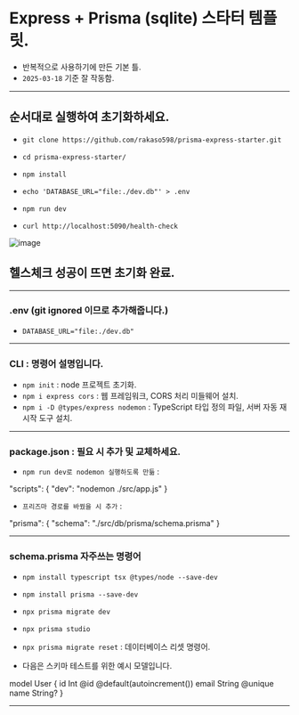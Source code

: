 # Express + Prisma (sqlite) 스타터 템플릿.

- 반복적으로 사용하기에 만든 기본 틀.
- `2025-03-18` 기준 잘 작동함.

---

## 순서대로 실행하여 초기화하세요.

- `git clone https://github.com/rakaso598/prisma-express-starter.git`

- `cd prisma-express-starter/`

- `npm install`

- `echo 'DATABASE_URL="file:./dev.db"' > .env`

- `npm run dev`

- `curl http://localhost:5090/health-check`

![image](https://github.com/user-attachments/assets/73d75c11-4cd3-45e6-b625-78306e9f4d5e)

## 헬스체크 성공이 뜨면 초기화 완료.

---

### .env (git ignored 이므로 추가해줍니다.)

- `DATABASE_URL="file:./dev.db"`

---

### CLI : 명령어 설명입니다.

- `npm init` : node 프로젝트 초기화.
- `npm i express cors` : 웹 프레임워크, CORS 처리 미들웨어 설치.
- `npm i -D @types/express nodemon` : TypeScript 타입 정의 파일, 서버 자동 재시작 도구 설치.

---

### package.json : 필요 시 추가 및 교체하세요.

- `npm run dev로 nodemon 실행하도록 만듦` :

"scripts": {
"dev": "nodemon ./src/app.js"
}

- `프리즈마 경로를 바꿨을 시 추가` :

"prisma": {
"schema": "./src/db/prisma/schema.prisma"
}

---

### schema.prisma 자주쓰는 명령어

- `npm install typescript tsx @types/node --save-dev`

- `npm install prisma --save-dev`

- `npx prisma migrate dev`

- `npx prisma studio`

- `npx prisma migrate reset` : 데이터베이스 리셋 명령어.

- 다음은 스키마 테스트를 위한 예시 모델입니다.

model User {
id Int @id @default(autoincrement())
email String @unique
name String?
}

---
